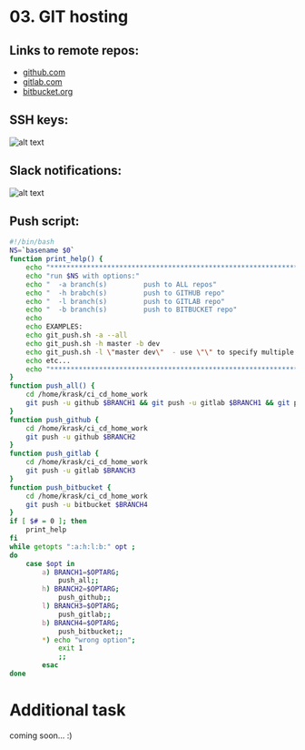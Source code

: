 # 03. GIT hosting


## Links to remote repos:

* [github.com](https://github.com/krask1307/ci_cd_home_work)
* [gitlab.com](https://gitlab.com/krask1307/ci_cd_home_work)
* [bitbucket.org](https://bitbucket.org/krask1307/ci_cd_home_work/src/master/)


## SSH keys:

![alt text](http://i.piccy.info/i9/c6b867c970ed4e55814cfe809cff8315/1578517522/15438/1356188/ssh_keys.png)


## Slack notifications:

![alt text](http://i.piccy.info/i9/8a11c76122635e4baeadfc0a17112fb8/1578518332/68202/1356188/slack_ntf.png)


## Push script:

```bash
#!/bin/bash
NS=`basename $0`
function print_help() {
    echo "******************************************************************"
    echo "run $NS with options:"
    echo "  -a branch(s)         push to ALL repos"
    echo "  -h brabch(s)         push to GITHUB repo"
    echo "  -l branch(s)         push to GITLAB repo"
    echo "  -b branch(s)         push to BITBUCKET repo"
    echo
    echo EXAMPLES:
    echo git_push.sh -a --all
    echo git_push.sh -h master -b dev
    echo git_push.sh -l \"master dev\"  - use \"\" to specify multiple branches
    echo etc...
    echo "******************************************************************"
}
function push_all() {
    cd /home/krask/ci_cd_home_work
    git push -u github $BRANCH1 && git push -u gitlab $BRANCH1 && git push -u bitbucket $BRANCH1
}
function push_github {
    cd /home/krask/ci_cd_home_work
    git push -u github $BRANCH2
}
function push_gitlab {
    cd /home/krask/ci_cd_home_work
    git push -u gitlab $BRANCH3
}
function push_bitbucket {
    cd /home/krask/ci_cd_home_work
    git push -u bitbucket $BRANCH4
}
if [ $# = 0 ]; then
    print_help
fi
while getopts ":a:h:l:b:" opt ;
do
    case $opt in
        a) BRANCH1=$OPTARG;
            push_all;;
        h) BRANCH2=$OPTARG;
            push_github;;
        l) BRANCH3=$OPTARG;
            push_gitlab;;
        b) BRANCH4=$OPTARG;
            push_bitbucket;;
        *) echo "wrong option";
            exit 1
            ;;
        esac
done
```


# Additional task

coming soon... :)

